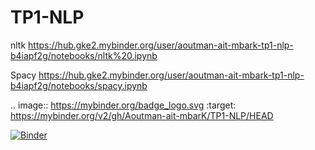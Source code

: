 # TP1-NLP
  nltk
https://hub.gke2.mybinder.org/user/aoutman-ait-mbark-tp1-nlp-b4iapf2g/notebooks/nltk%20.ipynb

 Spacy
https://hub.gke2.mybinder.org/user/aoutman-ait-mbark-tp1-nlp-b4iapf2g/notebooks/spacy.ipynb

.. image:: https://mybinder.org/badge_logo.svg
 :target: https://mybinder.org/v2/gh/Aoutman-ait-mbarK/TP1-NLP/HEAD
 
 
 
 [![Binder](https://mybinder.org/badge_logo.svg)](https://mybinder.org/v2/gh/Aoutman-ait-mbarK/TP1-NLP/HEAD)
